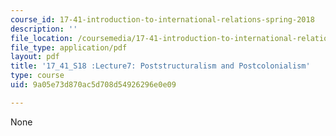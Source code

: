 ```yaml
---
course_id: 17-41-introduction-to-international-relations-spring-2018
description: ''
file_location: /coursemedia/17-41-introduction-to-international-relations-spring-2018/9a05e73d870ac5d708d54926296e0e09_MIT17_41S18_lec7.pdf
file_type: application/pdf
layout: pdf
title: '17_41_S18 :Lecture7: Poststructuralism and Postcolonialism'
type: course
uid: 9a05e73d870ac5d708d54926296e0e09

---
```

None